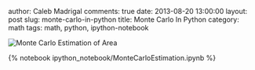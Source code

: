 author: Caleb Madrigal
comments: true
date: 2013-08-20 13:00:00
layout: post
slug: monte-carlo-in-python
title: Monte Carlo In Python
category: math
tags: math, python, ipython-notebook

![Monte Carlo Estimation of Area](/static/images/MonteCarloEstimationArea.png)

{% notebook ipython_notebook/MonteCarloEstimation.ipynb %}


